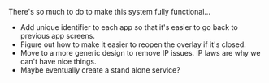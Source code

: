 There's so much to do to make this system fully functional...

- Add unique identifier to each app so that it's easier to go back to previous app screens.
- Figure out how to make it easier to reopen the overlay if it's closed.
- Move to a more generic design to remove IP issues. IP laws are why we can't have nice things.
- Maybe eventually create a stand alone service?